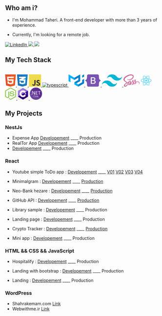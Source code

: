 ## Who am i?

- I'm Mohammad Taheri. A front-end developer with more than 3 years of experience.

- Currently, I'm looking for a remote job.

<a href="https://www.linkedin.com/in/mohammad-taheri1" target="_blank">
<img src="https://img.shields.io/badge/LinkedIn-%230077B5.svg?&style=flat-square&logo=linkedin&logoColor=white" alt="LinkedIn">
</a> 
 <a href="https://stackoverflow.com/users/16505469/mohammad-taheri">
 <img src="https://img.shields.io/badge/Stack Overflow-f48024?style=flat&logo=stackoverflow&logoColor=white" />
 </a>
</a> 
 <a href="mailto:mamad.taheri.68@gmail.com">
 <img src="https://img.shields.io/badge/-Gmail-c14438?style=flat-square&logo=Gmail&logoColor=white" />
 </a>

## My Tech Stack

<br />
<a margin="10" href="https://github.com/MamadTaheri68" target="_blank">
<img margin="10px" height="40" src="./svgs/html.svg" alt="html">
</a>
<a margin="10" href="https://github.com/MamadTaheri68" target="_blank">
<img margin="10px" height="40" src="./svgs/css.svg" alt="css">
</a>
<a margin="10" href="https://github.com/MamadTaheri68" target="_blank">
<img margin="10px" height="40" src="./svgs/javascript.svg" alt="javascript">
</a>
</a>
<a margin="10" href="https://github.com/MamadTaheri68" target="_blank">
<img margin="10px" height="40" src="./images/Typescript.png" alt="typescript" />
</a>
<a margin="10" href="https://github.com/MamadTaheri68" target="_blank">
<img margin="10px" height="40" src="./svgs/materialui.svg" alt="material ui">
</a>
<a margin="10" href="https://github.com/MamadTaheri68" target="_blank">
<img margin="10px" height="40" src="./svgs/bootstrap.svg" alt="bootstrap">
</a>
<a margin="10" href="https://github.com/MamadTaheri68" target="_blank">
<img margin="10px" height="40" src="./svgs/tailwind.svg" alt="tailwind">
</a>
<a margin="10" href="https://github.com/MamadTaheri68" target="_blank"><img margin="10px" height="40" src="./svgs/sass.svg" alt="sass"></a>
<a margin="10" href="https://github.com/MamadTaheri68" target="_blank">
<img margin="10px" height="40" src="./svgs/react.svg" alt="react">
</a>
<a margin="10" href="https://github.com/MamadTaheri68" target="_blank">
<img margin="10px" height="40" src="./svgs/nodejs.svg" alt="nodejs">
</a>
<a margin="10" href="https://github.com/MamadTaheri68" target="_blank">
<img margin="10px" height="40" src="./images/csharp.jfif" alt="csharp">
</a>
<a margin="10" href="https://github.com/MamadTaheri68" target="_blank">
<img margin="10px" height="40" src="./images/dotnetcore.png" alt="dotnetcore">
</a>
</div>

## My Projects
### NestJs
- Expense App [Developement](https://github.com/MamadTaheri/Expense-App) ____ Production
- RealTor App [Developement](https://github.com/MamadTaheri/RealTor-App) ____ Production
- <a href="[https://github.com/MamadTaheri68](https://github.com/MamadTaheri/RealTor-App)" target="_blank">Developement</a> ____ Production


### React

- Youtube simple ToDo app : [Developement](https://github.com/MamadTaheri/youtube-simple-todo-app) ____ [V01](https://youtube-simple-todo-app.netlify.app/) [V02](https://youtube-simple-todo-app-v02.netlify.app/) [V03](https://youtube-simple-todo-app-v02.netlify.app/) [V04](https://youtube-simple-todo-app-v04.netlify.app/)

- Minimalgram : [Developement](https://github.com/MamadTaheri/minimalgram-react-v1) ____ [Production](https://minimalgram.irdevprogs.ir/)

- Neo-Bank hezare : [Developement](https://github.com/MamadTaheri/neo-bank-hezare-react-v1) ____ [Production](https://neobank.irdevprogs.ir/)

- GitHub API : [Developement](https://github.com/MamadTaheri/github-api) ____ [Production](https://githubfinder.irdevprogs.ir/)

- Library sample : [Developement](https://github.com/MamadTaheri/library_frontend_react) ____ Production

- Landing page : [Developement](https://github.com/MamadTaheri/react-landing) ____ Production

- Crypto Tracker : [Developement](https://github.com/MamadTaheri/react-api-crypto-tracker) ____ [Production](https://faradars-crypto-tracking.netlify.app/)

- Mini app : [Developement](https://github.com/MamadTaheri/mini-app-react) ____ Production

### HTML && CSS && JavaScript

- Hospitalify : [Developement](https://github.com/MamadTaheri/youtube-common-projects/tree/main/0004-Hospitalify) ____ Production

- Landing with bootstrap : [Developement](https://github.com/MamadTaheri/youtube-common-projects/tree/main/0005-landing-with-bootstrap) ____ Production

- Landing : [Developement](https://github.com/MamadTaheri/youtube-common-projects/tree/main/0003-landing) ____ Production

### WordPress

- Shahrakemam.com [Link](https://shahrakemam.com/)
- Webwithme.ir [Link](https://webwithme.ir)
